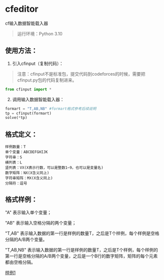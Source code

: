 # cfeditor

cf输入数据智能载入器

> 运行环境：Python 3.10

## 使用方法：

1. 引入cfinput（复制代码）：

> 注意：cfinput不是标准包，提交代码到codeforces的时候，需要把cfinput.py包的代码复制进来。

```python []
from cfinput import *
```

2. 调用输入数据智能载入器：

```python []
formart = "T,AB,NB" #formart格式参考后续说明
tp = cfinput(formart)
solve(*tp)
```

## 格式定义：

    样例数量：T
    单个变量：ABCDEFGHIJK
    字符串：S
    横列表：L
    竖列表：VX(X表示行数，可以是整数1~9，也可以是变量名)
    数字矩阵：NX(X含义同上)
    字符串矩阵：MX(X含义同上)
    分隔符：逗号

## 格式样例：

"A" 表示输入单个变量；

"AB" 表示输入空格分隔的两个变量；

"T,AB" 表示输入数据的第一行是样例的数量T，之后是T个样例，每个样例是空格分隔的A/B两个变量。

"T,AB,NB" 表示输入数据的第一行是样例的数量T，之后是T个样例，每个样例的第一行是空格分隔的A/B两个变量，之后是一个B行的数字矩阵，矩阵的每个元素都由空格分隔。


[样例1](samply1.py)